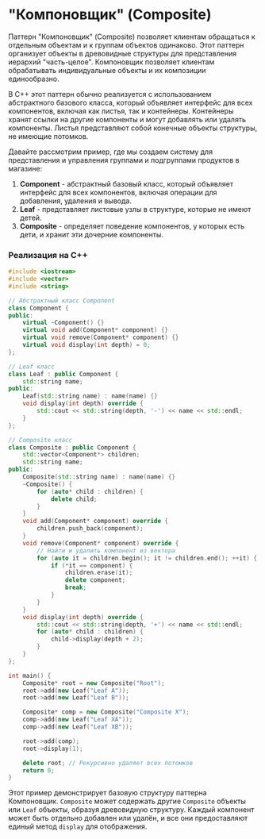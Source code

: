 # "Компоновщик" (Composite)

Паттерн "Компоновщик" (Composite) позволяет клиентам обращаться к отдельным объектам и к группам объектов одинаково. Этот паттерн организует объекты в древовидные структуры для представления иерархий "часть-целое". Компоновщик позволяет клиентам обрабатывать индивидуальные объекты и их композиции единообразно.

В C++ этот паттерн обычно реализуется с использованием абстрактного базового класса, который объявляет интерфейс для всех компонентов, включая как листья, так и контейнеры. Контейнеры хранят ссылки на другие компоненты и могут добавлять или удалять компоненты. Листья представляют собой конечные объекты структуры, не имеющие потомков.

Давайте рассмотрим пример, где мы создаем систему для представления и управления группами и подгруппами продуктов в магазине:

1. **Component** - абстрактный базовый класс, который объявляет интерфейс для всех компонентов, включая операции для добавления, удаления и вывода.
2. **Leaf** - представляет листовые узлы в структуре, которые не имеют детей.
3. **Composite** - определяет поведение компонентов, у которых есть дети, и хранит эти дочерние компоненты.

### Реализация на C++

```cpp
#include <iostream>
#include <vector>
#include <string>

// Абстрактный класс Component
class Component {
public:
    virtual ~Component() {}
    virtual void add(Component* component) {}
    virtual void remove(Component* component) {}
    virtual void display(int depth) = 0;
};

// Leaf класс
class Leaf : public Component {
    std::string name;
public:
    Leaf(std::string name) : name(name) {}
    void display(int depth) override {
        std::cout << std::string(depth, '-') << name << std::endl;
    }
};

// Composite класс
class Composite : public Component {
    std::vector<Component*> children;
    std::string name;
public:
    Composite(std::string name) : name(name) {}
    ~Composite() {
        for (auto* child : children) {
            delete child;
        }
    }
    void add(Component* component) override {
        children.push_back(component);
    }
    void remove(Component* component) override {
        // Найти и удалить компонент из вектора
        for (auto it = children.begin(); it != children.end(); ++it) {
            if (*it == component) {
                children.erase(it);
                delete component;
                break;
            }
        }
    }
    void display(int depth) override {
        std::cout << std::string(depth, '+') << name << std::endl;
        for (auto* child : children) {
            child->display(depth + 2);
        }
    }
};

int main() {
    Composite* root = new Composite("Root");
    root->add(new Leaf("Leaf A"));
    root->add(new Leaf("Leaf B"));

    Composite* comp = new Composite("Composite X");
    comp->add(new Leaf("Leaf XA"));
    comp->add(new Leaf("Leaf XB"));

    root->add(comp);
    root->display(1);

    delete root; // Рекурсивно удаляет всех потомков
    return 0;
}
```

Этот пример демонстрирует базовую структуру паттерна Компоновщик. `Composite` может содержать другие `Composite` объекты или `Leaf` объекты, образуя древовидную структуру. Каждый компонент может быть отдельно добавлен или удалён, и все они предоставляют единый метод `display` для отображения.